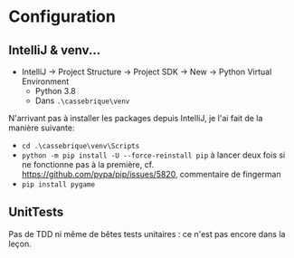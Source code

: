# Configuration
## IntelliJ & venv...
- IntelliJ → Project Structure → Project SDK → New → Python Virtual Environment
  - Python 3.8
  - Dans `.\cassebrique\venv`
  
N'arrivant pas à installer les packages depuis IntelliJ, je l'ai fait de la manière suivante: 
- `cd .\cassebrique\venv\Scripts`
- `python -m pip install -U --force-reinstall pip` à lancer deux fois si ne fonctionne pas à la première, cf. https://github.com/pypa/pip/issues/5820, commentaire de fingerman
- `pip install pygame`

## UnitTests
Pas de TDD ni même de bêtes tests unitaires : ce n'est pas encore dans la leçon.